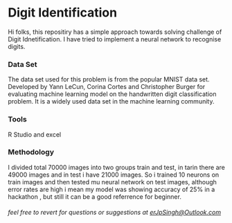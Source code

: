 # Digit Identification
Hi folks, this repositiry has a simple approach towards solving challenge of Digit Idnetification.
I have tried to implement a neural network to recognise digits.
### Data Set 
The data set used for this problem is from the popular MNIST data set. Developed by Yann LeCun, Corina Cortes and Christopher Burger for evaluating machine learning model on the handwritten digit classification problem. It is a widely used data set in the machine learning community. 
### Tools
R Studio and excel
### Methodology
I divided total 70000 images into two groups train and test, in tarin there are 49000 images and in test i have 21000 images.
So i trained 10 neurons on train images and then tested mu neural network on test images, although error rates are high i mean my model 
was showing accuracy of 25% in a hackathon , but still it can be a good referrence for beginner.
###### feel free to revert for questions or suggestions at erJpSingh@Outlook.com

